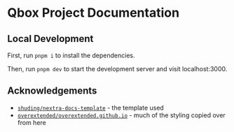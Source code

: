 # Qbox Project Documentation

## Local Development

First, run `pnpm i` to install the dependencies.

Then, run `pnpm dev` to start the development server and visit localhost:3000.

## Acknowledgements

- [`shuding/nextra-docs-template`](https://github.com/shuding/nextra-docs-template) - the template used
- [`overextended/overextended.github.io`](https://github.com/overextended/overextended.github.io) - much of the styling copied over from here
